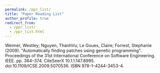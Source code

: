 ```yaml
---
permalink: /ppr_list/
title: "Paper Reading List"
author_profile: true
redirect_from: 
  - /ppr_list/
  - /ppr_list.html
--- 
```

 

Weimer, Westley; Nguyen, ThanhVu; Le Goues, Claire; Forrest, Stephanie (2009). "Automatically finding patches using genetic programming". Proceedings of the 31st International Conference on Software Engineering. IEEE. pp. 364–374. CiteSeerX 10.1.1.147.8995. doi:10.1109/ICSE.2009.5070536. ISBN 978-1-4244-3453-4.
 
